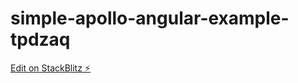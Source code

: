 # simple-apollo-angular-example-tpdzaq

[Edit on StackBlitz ⚡️](https://stackblitz.com/edit/simple-apollo-angular-example-tpdzaq)